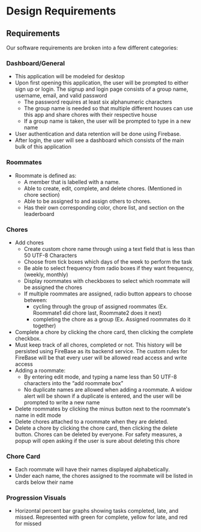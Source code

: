 
# Design Requirements

## Requirements

Our software requirements are broken into a few different categories:

### Dashboard/General

* This application will be modeled for desktop
* Upon first opening this application, the user will be prompted to either sign up or login. The signup and login page consists of a group name, username, email, and valid password 
  * The password requires at least six alphanumeric characters
  * The group name is needed so that multiple different houses can use this app and share chores with their respective house
  * If a group name is taken, the user will be prompted to type in a new name
* User authentication and data retention will be done using Firebase.
* After login, the user will see a dashboard which consists of the main bulk of this application

### Roommates

* Roommate is defined as:
  * A member that is labelled with a name.
  * Able to create, edit, complete, and delete chores. (Mentioned in chore section)
  * Able to be assigned to and assign others to chores.
  * Has their own corresponding color, chore list, and section on the leaderboard

### Chores
* Add chores
  * Create custom chore name through using a text field that is less than 50 UTF-8 Characters
  * Choose from tick boxes which days of the week to perform the task
  * Be able to select frequency from radio boxes if they want frequency, (weekly, monthly)
  * Display roommates with checkboxes to select which roommate will be assigned the chores
  * If multiple roommates are assigned, radio button appears to choose between:
    * cycling through the group of assigned roommates (Ex. Roommate1 did chore last, Roommate2 does it next)
    * completing the chore as a group (Ex. Assigned roommates do it together)
* Complete a chore by clicking the chore card, then clicking the complete checkbox.
* Must keep track of all chores, completed or not. This history will be persisted using FireBase as its backend service. The custom rules for FireBase will be that every user will be allowed read access and write access
* Adding a roommate:
  * By entering edit mode, and typing a name less than 50 UTF-8 characters into the “add roommate box”
  * No duplicate names are allowed when adding a roommate. A widow alert will be shown if a duplicate is entered, and the user will be prompted to write a new name
* Delete roommates by clicking the minus button next to the roommate's name in edit mode
* Delete chores attached to a roommate when they are deleted. 
* Delete a chore by clicking the chore card, then clicking the delete button. Chores can be deleted by everyone. For safety measures, a popup will open asking if the user is sure about deleting this chore

### Chore Card

* Each roommate will have their names displayed alphabetically.
* Under each name, the chores assigned to the roommate will be listed in cards below their name

### Progression Visuals

* Horizontal percent bar graphs showing tasks completed, late, and missed. Represented with green for complete, yellow for late, and red for missed